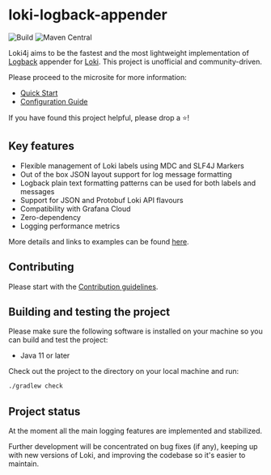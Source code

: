 # loki-logback-appender

![Build](https://img.shields.io/github/actions/workflow/status/loki4j/loki-logback-appender/build-and-test.yaml?branch=main)
![Maven Central](https://img.shields.io/maven-central/v/com.github.loki4j/loki-logback-appender?color=blue)

Loki4j aims to be the fastest and the most lightweight implementation of
[Logback](http://logback.qos.ch/) appender for [Loki](https://grafana.com/oss/loki/).
This project is unofficial and community-driven.

Please proceed to the microsite for more information:

- [Quick Start](https://loki4j.github.io/loki-logback-appender/#quick-start)
- [Configuration Guide](https://loki4j.github.io/loki-logback-appender/docs/configuration)

If you have found this project helpful, please drop a :star:!

## Key features

- Flexible management of Loki labels using MDC and SLF4J Markers
- Out of the box JSON layout support for log message formatting
- Logback plain text formatting patterns can be used for both labels and messages
- Support for JSON and Protobuf Loki API flavours
- Compatibility with Grafana Cloud
- Zero-dependency
- Logging performance metrics

More details and links to examples can be found [here](https://loki4j.github.io/loki-logback-appender/#key-features).

## Contributing

Please start with the [Contribution guidelines](CONTRIBUTING.md).

## Building and testing the project

Please make sure the following software is installed on your machine
so you can build and test the project:

- Java 11 or later

Check out the project to the directory on your local machine and run:

```sh
./gradlew check
```

## Project status

At the moment all the main logging features are implemented and stabilized.

Further development will be concentrated on bug fixes (if any), keeping up with new versions of Loki, and
improving the codebase so it's easier to maintain.
